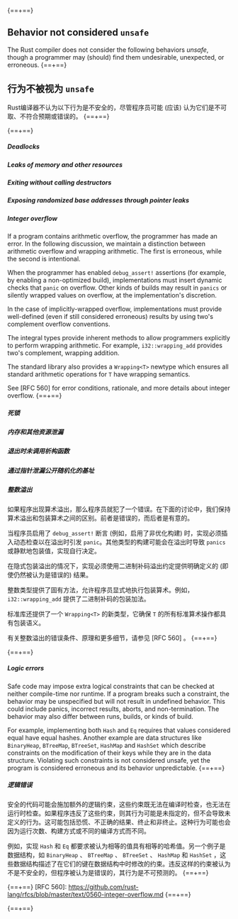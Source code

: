 {==+==}
## Behavior not considered `unsafe`

The Rust compiler does not consider the following behaviors _unsafe_,
though a programmer may (should) find them undesirable, unexpected,
or erroneous.
{==+==}
## 行为不被视为 `unsafe` 

Rust编译器不认为以下行为是不安全的，尽管程序员可能 (应该) 认为它们是不可取、不符合预期或错误的。
{==+==}


{==+==}
##### Deadlocks
##### Leaks of memory and other resources
##### Exiting without calling destructors
##### Exposing randomized base addresses through pointer leaks
##### Integer overflow

If a program contains arithmetic overflow, the programmer has made an
error. In the following discussion, we maintain a distinction between
arithmetic overflow and wrapping arithmetic. The first is erroneous,
while the second is intentional.

When the programmer has enabled `debug_assert!` assertions (for
example, by enabling a non-optimized build), implementations must
insert dynamic checks that `panic` on overflow. Other kinds of builds
may result in `panics` or silently wrapped values on overflow, at the
implementation's discretion.

In the case of implicitly-wrapped overflow, implementations must
provide well-defined (even if still considered erroneous) results by
using two's complement overflow conventions.

The integral types provide inherent methods to allow programmers
explicitly to perform wrapping arithmetic. For example,
`i32::wrapping_add` provides two's complement, wrapping addition.

The standard library also provides a `Wrapping<T>` newtype which
ensures all standard arithmetic operations for `T` have wrapping
semantics.

See [RFC 560] for error conditions, rationale, and more details about
integer overflow.
{==+==}
##### 死锁
##### 内存和其他资源泄漏
##### 退出时未调用析构函数
##### 通过指针泄漏公开随机化的基址
##### 整数溢出

如果程序出现算术溢出，那么程序员就犯了一个错误。在下面的讨论中，我们保持算术溢出和包装算术之间的区别。前者是错误的，而后者是有意的。

当程序员启用了 `debug_assert!` 断言 (例如，启用了非优化构建) 时，实现必须插入动态检查以在溢出时引发 `panic`。其他类型的构建可能会在溢出时导致 `panics` 或静默地包装值，实现自行决定。

在隐式包装溢出的情况下，实现必须使用二进制补码溢出约定提供明确定义的 (即使仍然被认为是错误的) 结果。

整数类型提供了固有方法，允许程序员显式地执行包装算术。例如， `i32::wrapping_add` 提供了二进制补码的包装加法。

标准库还提供了一个 `Wrapping<T>` 的新类型，它确保 `T` 的所有标准算术操作都具有包装语义。

有关整数溢出的错误条件、原理和更多细节，请参见 [RFC 560] 。
{==+==}


{==+==}
##### Logic errors

Safe code may impose extra logical constraints that can be checked
at neither compile-time nor runtime. If a program breaks such
a constraint, the behavior may be unspecified but will not result in
undefined behavior. This could include panics, incorrect results,
aborts, and non-termination. The behavior may also differ between
runs, builds, or kinds of build.

For example, implementing both `Hash` and `Eq` requires that values
considered equal have equal hashes. Another example are data structures
like `BinaryHeap`, `BTreeMap`, `BTreeSet`, `HashMap` and `HashSet`
which describe constraints on the modification of their keys while
they are in the data structure. Violating such constraints is not
considered unsafe, yet the program is considered erroneous and
its behavior unpredictable.
{==+==}
##### 逻辑错误

安全的代码可能会施加额外的逻辑约束，这些约束既无法在编译时检查，也无法在运行时检查。如果程序违反了这些约束，则其行为可能是未指定的，但不会导致未定义的行为。这可能包括恐慌、不正确的结果、终止和非终止。这种行为可能也会因为运行次数、构建方式或不同的编译方式而不同。

例如，实现 `Hash` 和 `Eq` 都要求被认为相等的值具有相等的哈希值。另一个例子是数据结构，如 `BinaryHeap` 、 `BTreeMap` 、 `BTreeSet` 、 `HashMap` 和 `HashSet` ，这些数据结构描述了在它们的键在数据结构中时修改的约束。违反这样的约束被认为不是不安全的，但程序被认为是错误的，其行为是不可预测的。
{==+==}


{==+==}
[RFC 560]: https://github.com/rust-lang/rfcs/blob/master/text/0560-integer-overflow.md
{==+==}

{==+==}